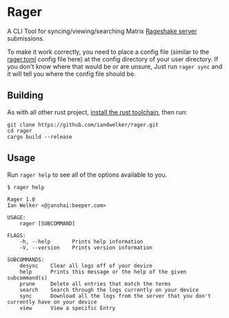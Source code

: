 # Rager

A CLI Tool for syncing/viewing/searching Matrix [Rageshake server](https://github.com/matrix-org/rageshake) submissions.

To make it work correctly, you need to place a config file (similar to the [rager.toml](./rager.toml) config file here) at the config directory of your user directory. If you don't know where that would be or are unsure, Just run `rager sync` and it will tell you where the config file should be.

## Building
As with all other rust project, [install the rust toolchain](https://rustup.rs), then run:

```
git clone https://github.com/iandwelker/rager.git
cd rager
cargo build --release
```

## Usage
Run `rager help` to see all of the options available to you.

```
$ rager help

Rager 1.0
Ian Welker <@janshai:beeper.com>

USAGE:
    rager [SUBCOMMAND]

FLAGS:
    -h, --help       Prints help information
    -V, --version    Prints version information

SUBCOMMANDS:
    desync    Clear all logs off of your device
    help      Prints this message or the help of the given subcommand(s)
    prune     Delete all entries that match the terms
    search    Search through the logs currently on your device
    sync      Download all the logs from the server that you don't currently have on your device
    view      View a specific Entry

```
